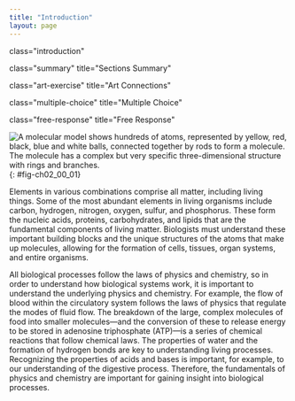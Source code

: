 ```yaml
---
title: "Introduction"
layout: page
---
```



<cnx-pi data-type="cnx.flag.introduction"> class="introduction" </cnx-pi>

<cnx-pi data-type="cnx.eoc">class="summary" title="Sections Summary"</cnx-pi>

<cnx-pi data-type="cnx.eoc">class="art-exercise" title="Art Connections"</cnx-pi>

<cnx-pi data-type="cnx.eoc">class="multiple-choice" title="Multiple Choice"</cnx-pi>

<cnx-pi data-type="cnx.eoc">class="free-response" title="Free Response"</cnx-pi>

 ![A molecular model shows hundreds of atoms, represented by yellow, red, black, blue and white balls, connected together by rods to form a molecule. The molecule has a complex but very specific three-dimensional structure with rings and branches.](../resources/Figure_02_00_01.jpg "Atoms are the building blocks of molecules found in the universe&#x2014;air, soil, water, rocks . . . and also the cells of all living organisms. In this model of an organic molecule, the atoms of carbon (black), hydrogen (white), nitrogen (blue), oxygen (red), and sulfur (yellow) are shown in proportional atomic size. The silver rods indicate chemical bonds. (credit: modification of work by Christian Guthier)"){: #fig-ch02_00_01}

Elements in various combinations comprise all matter, including living things. Some of the most abundant elements in living organisms include carbon, hydrogen, nitrogen, oxygen, sulfur, and phosphorus. These form the nucleic acids, proteins, carbohydrates, and lipids that are the fundamental components of living matter. Biologists must understand these important building blocks and the unique structures of the atoms that make up molecules, allowing for the formation of cells, tissues, organ systems, and entire organisms.

All biological processes follow the laws of physics and chemistry, so in order to understand how biological systems work, it is important to understand the underlying physics and chemistry. For example, the flow of blood within the circulatory system follows the laws of physics that regulate the modes of fluid flow. The breakdown of the large, complex molecules of food into smaller molecules—and the conversion of these to release energy to be stored in adenosine triphosphate (ATP)—is a series of chemical reactions that follow chemical laws. The properties of water and the formation of hydrogen bonds are key to understanding living processes. Recognizing the properties of acids and bases is important, for example, to our understanding of the digestive process. Therefore, the fundamentals of physics and chemistry are important for gaining insight into biological processes.

